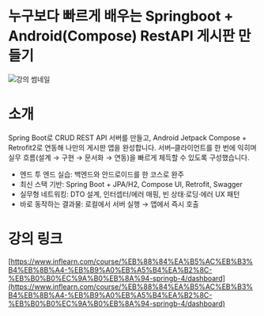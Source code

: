 # 누구보다 빠르게 배우는 Springboot + Android(Compose) RestAPI 게시판 만들기
![강의 썸네일](https://img.notionusercontent.com/s3/prod-files-secure%2Fc42fbf2b-32fe-4471-8aab-180f51ec938e%2Fa027b4dc-84aa-434d-8c0b-ff0bfc32a9b0%2Fandd.png/size/w=2000?exp=1755131846&sig=Gj1-0uxlZoFikdJwvVI9-4_xFdf_zayDh7qK-XSxcB0&id=23935c9c-2899-80be-ac95-d80610928e82&table=block)

# 소개
Spring Boot로 CRUD REST API 서버를 만들고, Android Jetpack Compose + Retrofit2로 연동해 나만의 게시판 앱을 완성합니다. 서버–클라이언트를 한 번에 익히며 실무 흐름(설계 → 구현 → 문서화 → 연동)을 빠르게 체득할 수 있도록 구성했습니다.
- 엔드 투 엔드 실습: 백엔드와 안드로이드를 한 코스로 완주 
- 최신 스택 기반: Spring Boot + JPA/H2, Compose UI, Retrofit, Swagger 
- 실무형 네트워킹: DTO 설계, 인터셉터/에러 매핑, 빈 상태·로딩·에러 UX 패턴 
- 바로 동작하는 결과물: 로컬에서 서버 실행 → 앱에서 즉시 호출

# 강의 링크
[https://www.inflearn.com/course/%EB%88%84%EA%B5%AC%EB%B3%B4%EB%8B%A4-%EB%B9%A0%EB%A5%B4%EA%B2%8C-%EB%B0%B0%EC%9A%B0%EB%8A%94-springb-4/dashboard](https://www.inflearn.com/course/%EB%88%84%EA%B5%AC%EB%B3%B4%EB%8B%A4-%EB%B9%A0%EB%A5%B4%EA%B2%8C-%EB%B0%B0%EC%9A%B0%EB%8A%94-springb-4/dashboard)